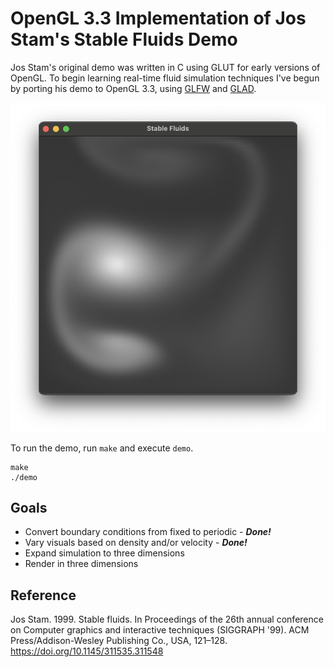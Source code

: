# OpenGL 3.3 Implementation of Jos Stam's Stable Fluids Demo

Jos Stam's original demo was written in C using GLUT for early versions of OpenGL. To begin learning real-time fluid simulation techniques I've begun by porting his demo to OpenGL 3.3, using [GLFW](https://www.glfw.org) and [GLAD](https://github.com/Dav1dde/glad).

![Screenshot of stable fluids demo](images/image0.png "Screenshot of stable fluids demo")

To run the demo, run `make` and execute `demo`.

```
make
./demo
```

## Goals
 - Convert boundary conditions from fixed to periodic - ***Done!***
 - Vary visuals based on density and/or velocity - ***Done!***
 - Expand simulation to three dimensions
 - Render in three dimensions

## Reference

Jos Stam. 1999. Stable fluids. In Proceedings of the 26th annual conference on Computer graphics and interactive techniques (SIGGRAPH '99). ACM Press/Addison-Wesley Publishing Co., USA, 121–128. https://doi.org/10.1145/311535.311548